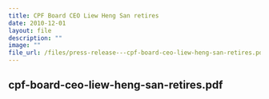 ```yaml
---
title: CPF Board CEO Liew Heng San retires
date: 2010-12-01
layout: file
description: ""
image: ""
file_url: /files/press-release---cpf-board-ceo-liew-heng-san-retires.pdf
---
```

cpf-board-ceo-liew-heng-san-retires.pdf
---